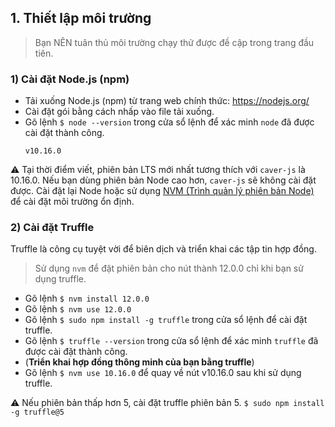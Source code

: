 ## 1. Thiết lập môi trường <a id="1-environment-setup"></a>

> Bạn NÊN tuân thủ môi trường chạy thử được đề cập trong trang đầu tiên.

### 1) Cài đặt Node.js (npm) <a id="1-install-node-js-npm"></a>

- Tải xuống Node.js (npm) từ trang web chính thức: https://nodejs.org/
- Cài đặt gói bằng cách nhấp vào file tải xuống.
- Gõ lệnh `$ node --version` trong cửa sổ lệnh để xác minh `node` đã được cài đặt thành công.
    ```
    v10.16.0
    ```

&#9888; Tại thời điểm viết, phiên bản LTS mới nhất tương thích với `caver-js` là 10.16.0. Nếu bạn dùng phiên bản Node cao hơn, `caver-js` sẽ không cài đặt được. Cài đặt lại Node hoặc sử dụng [NVM (Trình quản lý phiên bản Node)](https://github.com/nvm-sh/nvm) để cài đặt môi trường ổn định.

### 2) Cài đặt Truffle <a id="2-install-truffle"></a>
Truffle là công cụ tuyệt vời để biên dịch và triển khai các tập tin hợp đồng.

> Sử dụng `nvm` để đặt phiên bản cho nút thành 12.0.0 chỉ khi bạn sử dụng truffle.

- Gõ lệnh `$ nvm install 12.0.0`
- Gõ lệnh `$ nvm use 12.0.0`
- Gõ lệnh `$ sudo npm install -g truffle` trong cửa sổ lệnh để cài đặt truffle.
- Gõ lệnh `$ truffle --version` trong cửa sổ lệnh để xác minh `truffle` đã được cài đặt thành công.
- (**Triển khai hợp đồng thông minh của bạn bằng truffle**)
- Gõ lệnh `$ nvm use 10.16.0` để quay về nút v10.16.0 sau khi sử dụng truffle.

&#9888; Nếu phiên bản thấp hơn 5, cài đặt truffle phiên bản 5. `$ sudo npm install -g truffle@5`
